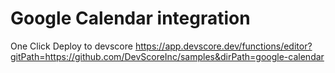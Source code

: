 # Google Calendar integration

One Click Deploy to devscore <https://app.devscore.dev/functions/editor?gitPath=https://github.com/DevScoreInc/samples&dirPath=google-calendar>
